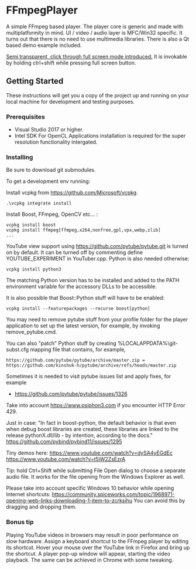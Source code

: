 # FFmpegPlayer

A simple FFmpeg based player. The player core is generic and made with multiplatformity in mind. UI / video / audio layer is MFC/Win32 specific. It turns out that there is no need to use multimedia libraries. There is also a Qt based demo example included.

[Semi transparent, click through full screen mode introduced.](https://bit.ly/2JLTbQn) It is invokable by holding ctrl+shift while pressing full screen button.

## Getting Started

These instructions will get you a copy of the project up and running on your local machine for development and testing purposes.

### Prerequisites


- Visual Studio 2017 or higher.
- Intel SDK For OpenCL Applications installation is required for the super resolution functionality intergated.

### Installing

Be sure to download git submodules.

To get a development env running:

Install vcpkg from https://github.com/Microsoft/vcpkg.

```
.\vcpkg integrate install
```

Install Boost, FFmpeg, OpenCV etc... :

```
vcpkg install boost
vcpkg install ffmpeg[ffmpeg,x264,nonfree,gpl,vpx,webp,zlib]
...

```

YouTube view support using https://github.com/pytube/pytube.git is turned on by default. It can be turned off by commenting define YOUTUBE_EXPERIMENT in YouTuber.cpp. 
Python is also needed otherwise:

```
vcpkg install python3

```

The matching Python version has to be installed and added to the PATH environment variable for the accessory DLLs to be accessible.

It is also possible that Boost::Python stuff will have to be enabled:
```
vcpkg install --featurepackages --recurse boost[python]

```

You may need to remove pytube stuff from your profile folder for the player application to set up the latest version, for example, by invoking remove_pytube.cmd.

You can also "patch" Python stuff by creating %LOCALAPPDATA%\git-subst.cfg mapping file that contains, for example,

```
https://github.com/pytube/pytube/archive/master.zip = https://github.com/kinshuk-h/pytube/archive/refs/heads/master.zip
```

Sometimes it is needed to visit pytube issues list and apply fixes, for example 
- https://github.com/pytube/pytube/issues/1326

Take into account https://www.psiphon3.com if you encounter HTTP Error 429.

Just in case: "In fact in boost-python, the default behavior is that even when debug boost libraries are created, these libraries are linked to the release pythonX.dll/lib - by intention, according to the docs." https://github.com/pybind/pybind11/issues/1295

Tiny demos here: https://www.youtube.com/watch?v=dySA4yEGdEc https://www.youtube.com/watch?v=t5iW2ZsEzrA

Tip: hold Ctrl+Shift while submitting File Open dialog to choose a separate audio file. It works for the file opening from the Windows Explorer as well.

Please take into account specific Windows 10 behavior while opening Internet shortcuts: https://community.spiceworks.com/topic/1968971-opening-web-links-downloading-1-item-to-zcrksihu You can avoid this by dragging and dropping them.

### Bonus tip

Playing YouTube videos in browsers may result in poor performance on slow hardware. Assign a keyboard shortcut to the FFmpeg player by editing its shortcut. Hover your mouse over the YouTube link in Firefox and bring up the shortcut. A player pop-up window will appear, starting the video playback. The same can be achieved in Chrome with some tweaking.
